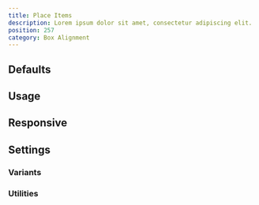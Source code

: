 ```yaml
---
title: Place Items
description: Lorem ipsum dolor sit amet, consectetur adipiscing elit.
position: 257
category: Box Alignment
---
```


## Defaults

<TableGenerateCommon 
  :rules="{
    'place-items-start': ['place-items: start;'],
    'place-items-center': ['place-items: center;'],
    'place-items-end': ['place-items: end;'],
    'place-items-stretch': ['place-items: stretch;'],
}"></TableGenerateCommon>

## Usage

## Responsive

## Settings

### Variants

### Utilities
